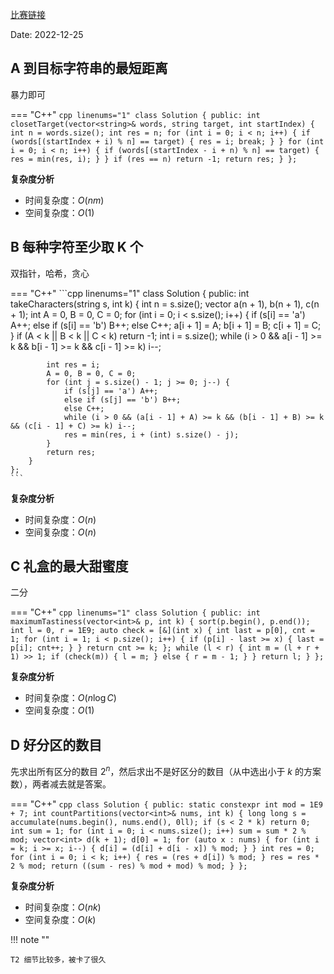 [比赛链接](https://leetcode.cn/contest/weekly-contest-325/)

Date: 2022-12-25

## A 到目标字符串的最短距离

暴力即可

=== "C++"
    ```cpp linenums="1"
    class Solution {
    public:
        int closetTarget(vector<string>& words, string target, int startIndex) {
            int n = words.size();
            int res = n;
            for (int i = 0; i < n; i++) {
                if (words[(startIndex + i) % n] == target) {
                    res = i;
                    break;
                }
            }
            for (int i = 0; i < n; i++) {
                if (words[(startIndex - i + n) % n] == target) {
                    res = min(res, i);
                }
            }
            if (res == n) return -1;
            return res;
        }
    };
    ```
  
**复杂度分析**

- 时间复杂度：$O(nm)$
- 空间复杂度：$O(1)$

## B 每种字符至少取 K 个

双指针，哈希，贪心

=== "C++"
    ```cpp linenums="1"
    class Solution {
    public:
        int takeCharacters(string s, int k) {
            int n = s.size();
            vector<int> a(n + 1), b(n + 1), c(n + 1);
            int A = 0, B = 0, C = 0;
            for (int i = 0; i < s.size(); i++) {
                if (s[i] == 'a') A++;
                else if (s[i] == 'b') B++;
                else C++;
                a[i + 1] = A;
                b[i + 1] = B;
                c[i + 1] = C;
            }
            if (A < k || B < k || C < k) return -1;
            int i = s.size();
            while (i > 0 && a[i - 1] >= k && b[i - 1] >= k && c[i - 1] >= k) i--;

            int res = i;
            A = 0, B = 0, C = 0;
            for (int j = s.size() - 1; j >= 0; j--) {
                if (s[j] == 'a') A++;
                else if (s[j] == 'b') B++;
                else C++;
                while (i > 0 && (a[i - 1] + A) >= k && (b[i - 1] + B) >= k && (c[i - 1] + C) >= k) i--;
                res = min(res, i + (int) s.size() - j);
            }
            return res;
        }
    };
    ```

**复杂度分析**

- 时间复杂度：$O(n)$
- 空间复杂度：$O(n)$

## C 礼盒的最大甜蜜度

二分

=== "C++"
    ```cpp linenums="1"
    class Solution {
    public:
        int maximumTastiness(vector<int>& p, int k) {
            sort(p.begin(), p.end());
            int l = 0, r = 1E9;
            auto check = [&](int x) {
                int last = p[0], cnt = 1;
                for (int i = 1; i < p.size(); i++) {
                    if (p[i] - last >= x) {
                        last = p[i];
                        cnt++;
                    }
                }
                return cnt >= k;
            };
            while (l < r) {
                int m = (l + r + 1) >> 1;
                if (check(m)) {
                    l = m;
                } else {
                    r = m - 1;
                }
            }
            return l;
        }
    };
    ```


**复杂度分析**

- 时间复杂度：$O(n\log C)$
- 空间复杂度：$O(1)$

## D 好分区的数目

先求出所有区分的数目 $2^n$，然后求出不是好区分的数目（从中选出小于 $k$ 的方案数），两者减去就是答案。

=== "C++"
    ```cpp
    class Solution {
    public:
        static constexpr int mod = 1E9 + 7;
        int countPartitions(vector<int>& nums, int k) {
            long long s = accumulate(nums.begin(), nums.end(), 0ll);
            if (s < 2 * k) return 0;
            int sum = 1;
            for (int i = 0; i < nums.size(); i++) sum = sum * 2 % mod;
            vector<int> d(k + 1);
            d[0] = 1;
            for (auto x : nums) {
                for (int i = k; i >= x; i--) {
                    d[i] = (d[i] + d[i - x]) % mod;
                }
            }
            int res = 0;
            for (int i = 0; i < k; i++) {
                res = (res + d[i]) % mod;
            }
            res = res * 2 % mod;
            return ((sum - res) % mod + mod) % mod;
        }
    };
    ```

**复杂度分析**

- 时间复杂度：$O(nk)$
- 空间复杂度：$O(k)$

!!! note ""

    T2 细节比较多，被卡了很久
